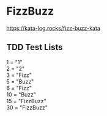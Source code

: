 FizzBuzz
=================
https://kata-log.rocks/fizz-buzz-kata



## TDD Test Lists

1 = "1"  
2 = "2"  
3 = "Fizz"  
5 = "Buzz"  
6 = "Fizz"  
10 = "Buzz"  
15 = "FizzBuzz"  
30 = "FizzBuzz"  
